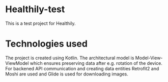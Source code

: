 # Healthily-test
This is a test project for Healthily.

# Technologies used
The project is created using Kotlin. The architectural model is Model-View-ViewModel which ensures preserving data after e.g. rotation of the device. For backened API communication and creating data entities Retrofit2 and Moshi are used and Glide is used for downloading images.
